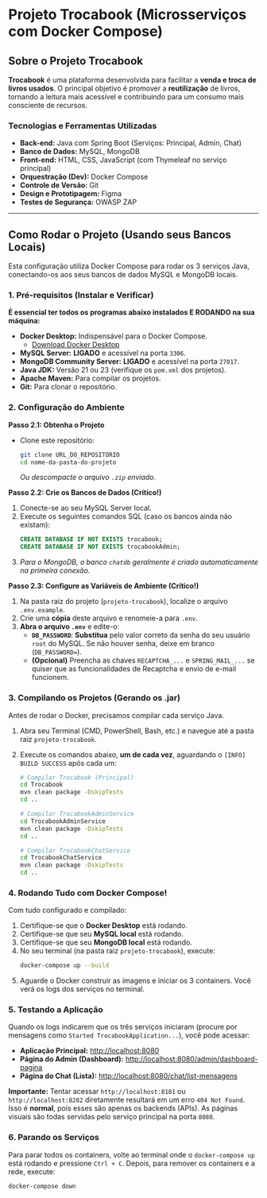 # Projeto Trocabook (Microsserviços com Docker Compose)

## Sobre o Projeto Trocabook

**Trocabook** é uma plataforma desenvolvida para facilitar a **venda e troca de livros usados**. O principal objetivo é promover a **reutilização** de livros, tornando a leitura mais acessível e contribuindo para um consumo mais consciente de recursos.

### Tecnologias e Ferramentas Utilizadas

* **Back-end:** Java com Spring Boot (Serviços: Principal, Admin, Chat)
* **Banco de Dados:** MySQL, MongoDB
* **Front-end:** HTML, CSS, JavaScript (com Thymeleaf no serviço principal)
* **Orquestração (Dev):** Docker Compose
* **Controle de Versão:** Git
* **Design e Prototipagem:** Figma
* **Testes de Segurança:** OWASP ZAP

---

## Como Rodar o Projeto (Usando seus Bancos Locais)

Esta configuração utiliza Docker Compose para rodar os 3 serviços Java, conectando-os aos seus bancos de dados MySQL e MongoDB locais.

### 1. Pré-requisitos (Instalar e Verificar)

**É essencial ter todos os programas abaixo instalados E RODANDO na sua máquina:**

* **Docker Desktop:** Indispensável para o Docker Compose.
    * [Download Docker Desktop](https://www.docker.com/products/docker-desktop/)
* **MySQL Server:** **LIGADO** e acessível na porta `3306`.
* **MongoDB Community Server:** **LIGADO** e acessível na porta `27017`.
* **Java JDK:** Versão 21 ou 23 (verifique os `pom.xml` dos projetos).
* **Apache Maven:** Para compilar os projetos.
* **Git:** Para clonar o repositório.

### 2. Configuração do Ambiente

**Passo 2.1: Obtenha o Projeto**

* Clone este repositório:
    ```bash
    git clone URL_DO_REPOSITORIO
    cd nome-da-pasta-do-projeto
    ```
    *Ou descompacte o arquivo `.zip` enviado.*

**Passo 2.2: Crie os Bancos de Dados (Crítico!)**

1.  Conecte-se ao seu MySQL Server local.
2.  Execute os seguintes comandos SQL (caso os bancos ainda não existam):
    ```sql
    CREATE DATABASE IF NOT EXISTS trocabook;
    CREATE DATABASE IF NOT EXISTS trocabookAdmin;
    ```
3.  *Para o MongoDB, o banco `chatdb` geralmente é criado automaticamente na primeira conexão.*

**Passo 2.3: Configure as Variáveis de Ambiente (Crítico!)**

1.  Na pasta raiz do projeto (`projeto-trocabook`), localize o arquivo `.env.example`.
2.  Crie uma **cópia** deste arquivo e renomeie-a para `.env`.
3.  **Abra o arquivo `.env`** e edite-o:
    * **`DB_PASSWORD`**: **Substitua** pelo valor correto da senha do seu usuário `root` do MySQL. Se não houver senha, deixe em branco (`DB_PASSWORD=`).
    * **(Opcional)** Preencha as chaves `RECAPTCHA_...` e `SPRING_MAIL_...` se quiser que as funcionalidades de Recaptcha e envio de e-mail funcionem.

### 3. Compilando os Projetos (Gerando os .jar)

Antes de rodar o Docker, precisamos compilar cada serviço Java.

1.  Abra seu Terminal (CMD, PowerShell, Bash, etc.) e navegue até a pasta raiz `projeto-trocabook`.
2.  Execute os comandos abaixo, **um de cada vez**, aguardando o `[INFO] BUILD SUCCESS` após cada um:

    ```bash
    # Compilar Trocabook (Principal)
    cd Trocabook
    mvn clean package -DskipTests
    cd ..

    # Compilar TrocabookAdminService
    cd TrocabookAdminService
    mvn clean package -DskipTests
    cd ..

    # Compilar TrocabookChatService
    cd TrocabookChatService
    mvn clean package -DskipTests
    cd ..
    ```

### 4. Rodando Tudo com Docker Compose!

Com tudo configurado e compilado:

1.  Certifique-se que o **Docker Desktop** está rodando.
2.  Certifique-se que seu **MySQL local** está rodando.
3.  Certifique-se que seu **MongoDB local** está rodando.
4.  No seu terminal (na pasta raiz `projeto-trocabook`), execute:
    ```bash
    docker-compose up --build
    ```
5.  Aguarde o Docker construir as imagens e iniciar os 3 containers. Você verá os logs dos serviços no terminal.

### 5. Testando a Aplicação

Quando os logs indicarem que os três serviços iniciaram (procure por mensagens como `Started TrocabookApplication...`), você pode acessar:

* **Aplicação Principal:** [http://localhost:8080](http://localhost:8080)
* **Página do Admin (Dashboard):** [http://localhost:8080/admin/dashboard-pagina](http://localhost:8080/admin/dashboard-pagina)
* **Página do Chat (Lista):** [http://localhost:8080/chat/list-mensagens](http://localhost:8080/chat/list-mensagens)

**Importante:** Tentar acessar `http://localhost:8181` ou `http://localhost:8282` diretamente resultará em um erro `404 Not Found`. Isso é **normal**, pois esses são apenas os backends (APIs). As páginas visuais são todas servidas pelo serviço principal na porta `8080`.

### 6. Parando os Serviços

Para parar todos os containers, volte ao terminal onde o `docker-compose up` está rodando e pressione `Ctrl + C`. Depois, para remover os containers e a rede, execute:

```bash
docker-compose down
